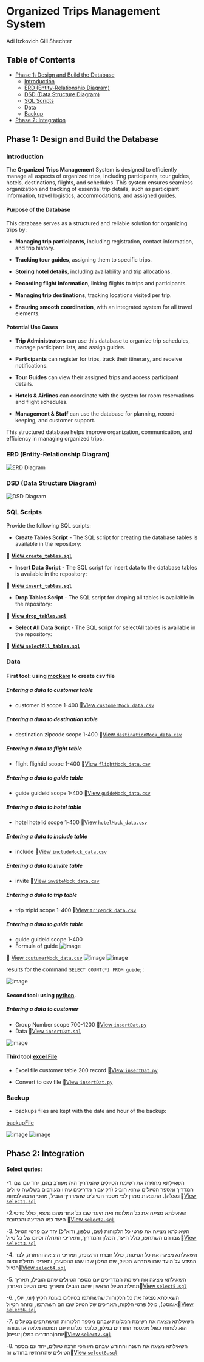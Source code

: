 

# Organized Trips Management System

Adi Itzkovich
Gili Shechter

## Table of Contents  
- [Phase 1: Design and Build the Database](#phase-1-design-an+6d-build-the-database)  
  - [Introduction](#introduction)  
  - [ERD (Entity-Relationship Diagram)](#erd-entity-relationship-diagram)  
  - [DSD (Data Structure Diagram)](#dsd-data-structure-diagram)  
  - [SQL Scripts](#sql-scripts)  
  - [Data](#data)
  - [Backup](#backup)  
- [Phase 2: Integration](#phase-2-integration)  

## Phase 1: Design and Build the Database  

### Introduction

The **Organized Trips Managemen**t System is designed to efficiently manage all aspects of organized trips, including participants, tour guides, hotels, destinations, flights, and schedules. This system ensures seamless organization and tracking of essential trip details, such as participant information, travel logistics, accommodations, and assigned guides.

#### Purpose of the Database

This database serves as a structured and reliable solution for organizing trips by:

- **Managing trip participants**, including registration, contact information, and trip history.

- **Tracking tour guides**, assigning them to specific trips.

- **Storing hotel details**, including availability and trip allocations.

- **Recording flight information**, linking flights to trips and participants.

- **Managing trip destinations**, tracking locations visited per trip.

- **Ensuring smooth coordination**, with an integrated system for all travel elements.

#### Potential Use Cases

- **Trip Administrators** can use this database to organize trip schedules, manage participant lists, and assign guides.

- **Participants** can register for trips, track their itinerary, and receive notifications.

- **Tour Guides** can view their assigned trips and access participant details.

- **Hotels & Airlines** can coordinate with the system for room reservations and flight schedules.

- **Management & Staff** can use the database for planning, record-keeping, and customer support.

This structured database helps improve organization, communication, and efficiency in managing organized trips.
###  ERD (Entity-Relationship Diagram)    
![ERD Diagram](א/קובץERD.png)  

###  DSD (Data Structure Diagram)   
![DSD Diagram](א/קובץDFD.png)  

###  SQL Scripts  
Provide the following SQL scripts:  
- **Create Tables Script** - The SQL script for creating the database tables is available in the repository:  

📜 **[View `create_tables.sql`](א/createTable.sql)**  

- **Insert Data Script** - The SQL script for insert data to the database tables is available in the repository:  

📜 **[View `insert_tables.sql`](א/insertTables.sql)**  
 
- **Drop Tables Script** - The SQL script for droping all tables is available in the repository:  

📜 **[View `drop_tables.sql`](א/dropTables.sql)**  

- **Select All Data Script**  - The SQL script for selectAll tables is available in the repository:  

📜 **[View `selectAll_tables.sql`](א/selectAll.sql)**  
  
###  Data  
####  First tool: using [mockaro](א/mockarooFiles) to create csv file
#####  Entering a data to customer table
-  customer id scope 1-400
📜[View `customerMock_data.csv`](א/mockarooFiles/customer.csv)
#####  Entering a data to destination table
-  destination zipcode scope 1-400
📜[View `destinationMock_data.csv`](א/mockarooFiles/destination.csv)
#####  Entering a data to flight table
-  flight flightid scope 1-400
📜[View `flightMock_data.csv`](א/mockarooFiles/flight.csv)
#####  Entering a data to guide table
-  guide guideid scope 1-400
📜[View `guideMock_data.csv`](א/mockarooFiles/guide.csv)
#####  Entering a data to hotel table
-  hotel hotelid scope 1-400
📜[View `hotelMock_data.csv`](א/mockarooFiles/hotel.csv)
#####  Entering a data to include table
-  include
📜[View `includeMock_data.csv`](א/mockarooFiles/include.csv)
#####  Entering a data to invite table
-  invite
📜[View `inviteMock_data.csv`](א/mockarooFiles/invite.csv)
#####  Entering a data to trip table
-  trip tripid scope 1-400
📜[View `tripMock_data.csv`](א/mockarooFiles/trip.csv)


#####   Entering a data to guide table
-  guide guideid scope 1-400
-  Formula of guide
![image](א/picture/guideImage.jpg)

📜 [View `costumerMock_data.csv`](א/mockarooFiles/customer.csv)
![image](א/picture/customerCsvImage.png)
![image](א/picture/success.png)

results for  the command `SELECT COUNT(*) FROM guide;`:
<br>

![image](א/picture/guideCsvImage.png)

####  Second tool: using [python](א/Programing). 
#####  Entering a data to customer
-  Group Number  scope 700-1200
📜[View `insertDat.py`](א/Programing/insert.py)
-  Data
📜[View `insertDat.sal`](א/insertTables.sql)


![image](א/picture/pyImage.png)



####  Third tool:[excel File](א/excel)
- Excel file customer table 200 record
📜[View `insertDat.py`](א/excel/travel_database.xlsx)

- Convert to csv file
📜[View `insertDat.py`](א/excel/customer1.csv)




### Backup 
-   backups files are kept with the date and hour of the backup:  

[backupFile](א/backup_3.29.25.backup)

![image](א/picture/backupImage.png)
![image](א/picture/restoreImage.png)





## Phase 2: Integration 

#### Select quries:
-1. השאילתא מחזירה את רשימת הטיולים שהמדריך היה מעורב בהם, יחד עם שם המדריך ומספר הטיולים שהוא הוביל (רק עבור מדריכים שהיו מעורבים בשלושה טיולים ומעלה). התוצאות ממוין לפי מספר הטיולים שהמדריך הוביל, מהכי הרבה לפחות📜[View `select1.sql`](ב/Quries.sql/Quries1.sql)

-2.השאילתא מציגה את כל המלונות ואת היעד שבו כל אחד מהם נמצא, כולל פרטי היעד כמו המדינה והכתובת 📜[View `select2.sql`](ב/Quries.sql/Quries2.sql)



-3. השאילתא מציגה את פרטי כל הלקוחות (שם, טלפון, ודוא"ל) יחד עם פרטי הטיול שבו הם השתתפו, כולל היעד, המלון והמדריך, ותאריכי התחלה וסיום של כל טיול📜[View `select3.sql`](ב/Quries.sql/Quries3.sql)

-4. השאילתא מציגה את כל הטיסות, כולל חברת התעופה, תאריכי היציאה והחזרה, לצד המידע על היעד שבו מתרחש הטיול, שם המלון שבו שהו הנוסעים, ותאריכי תחילת וסיום הטיול📜[View `select4.sql`](ב/Quries.sql/Quries4.sql)

-5. השאילתא מציגה את רשימת המדריכים עם מספר הטיולים שהם הובילו, תאריך תחילת הטיול הראשון שהם הובילו ותאריך סיום הטיול האחרון📜[View `select5.sql`](ב/Quries.sql/Quries5.sql)

-6. השאילתא מציגה את כל הלקוחות שהשתתפו בטיולים בעונת הקיץ (יוני, יולי, אוגוסט), כולל פרטי הלקוח, תאריכים של הטיול שבו הם השתתפו, ומזהה הטיול📜[View `select6.sql`](ב/Quries.sql/Quries6.sql)

-7. השאילתא מציגה את רשימת המלונות שבהם מספר הלקוחות המשתתפים בטיולים הוא לפחות כפול ממספר החדרים במלון, כלומר מלונות עם תפוסה מלאה או גבוהה יותר(החדרים במלון זוגיים)📜[View `select7.sql`](ב/Quries.sql/Quries7.sql)

-8. השאילתא מציגה את השנה והחודש שבהם היו הכי הרבה טיולים, יחד עם מספר הטיולים שהתרחשו בחודש זה📜[View `select8.sql`](ב/Quries.sql/Quries8.sql)






